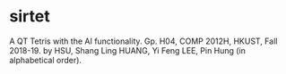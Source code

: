 # sirtet
A QT Tetris with the AI functionality.
Gp. H04, COMP 2012H, HKUST, Fall 2018-19.
by 
HSU, Shang Ling
HUANG, Yi Feng
LEE, Pin Hung
(in alphabetical order).
